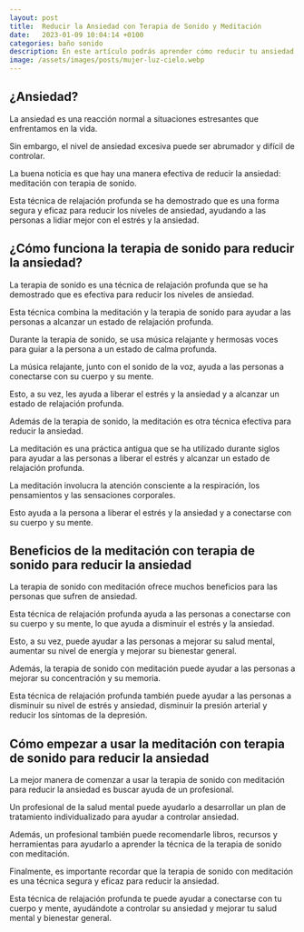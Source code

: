 ```yaml
---
layout: post
title:  Reducir la Ansiedad con Terapia de Sonido y Meditación
date:   2023-01-09 10:04:14 +0100
categories: baño sonido
description: En este artículo podrás aprender cómo reducir tu ansiedad con terapia de sonido
image: /assets/images/posts/mujer-luz-cielo.webp
---
```


## __¿Ansiedad?__

La ansiedad es una reacción normal a situaciones estresantes que enfrentamos en la vida. 

Sin embargo, el nivel de ansiedad excesiva puede ser abrumador y difícil de controlar. 

La buena noticia es que hay una manera efectiva de reducir la ansiedad: meditación con terapia de sonido. 

Esta técnica de relajación profunda se ha demostrado que es una forma segura y eficaz para reducir los niveles de ansiedad, ayudando a las personas a lidiar mejor con el estrés y la ansiedad. 

## __¿Cómo funciona la terapia de sonido para reducir la ansiedad?__

La terapia de sonido es una técnica de relajación profunda que se ha demostrado que es efectiva para reducir los niveles de ansiedad. 

Esta técnica combina la meditación y la terapia de sonido para ayudar a las personas a alcanzar un estado de relajación profunda. 

Durante la terapia de sonido, se usa música relajante y hermosas voces para guiar a la persona a un estado de calma profunda. 

La música relajante, junto con el sonido de la voz, ayuda a las personas a conectarse con su cuerpo y su mente. 

Esto, a su vez, les ayuda a liberar el estrés y la ansiedad y a alcanzar un estado de relajación profunda. 

Además de la terapia de sonido, la meditación es otra técnica efectiva para reducir la ansiedad. 

La meditación es una práctica antigua que se ha utilizado durante siglos para ayudar a las personas a liberar el estrés y alcanzar un estado de relajación profunda. 

La meditación involucra la atención consciente a la respiración, los pensamientos y las sensaciones corporales. 

Esto ayuda a la persona a liberar el estrés y la ansiedad y a conectarse con su cuerpo y su mente. 

## __Beneficios de la meditación con terapia de sonido para reducir la ansiedad__

La terapia de sonido con meditación ofrece muchos beneficios para las personas que sufren de ansiedad. 

Esta técnica de relajación profunda ayuda a las personas a conectarse con su cuerpo y su mente, lo que ayuda a disminuir el estrés y la ansiedad. 

Esto, a su vez, puede ayudar a las personas a mejorar su salud mental, aumentar su nivel de energía y mejorar su bienestar general. 

Además, la terapia de sonido con meditación puede ayudar a las personas a mejorar su concentración y su memoria. 

Esta técnica de relajación profunda también puede ayudar a las personas a disminuir su nivel de estrés y ansiedad, disminuir la presión arterial y reducir los síntomas de la depresión. 

## __Cómo empezar a usar la meditación con terapia de sonido para reducir la ansiedad__

La mejor manera de comenzar a usar la terapia de sonido con meditación para reducir la ansiedad es buscar ayuda de un profesional. 

Un profesional de la salud mental puede ayudarlo a desarrollar un plan de tratamiento individualizado para ayudar a controlar ansiedad. 

Además, un profesional también puede recomendarle libros, recursos y herramientas para ayudarlo a aprender la técnica de la terapia de sonido con meditación. 

Finalmente, es importante recordar que la terapia de sonido con meditación es una técnica segura y eficaz para reducir la ansiedad. 

Esta técnica de relajación profunda te puede ayudar a conectarse con tu cuerpo y mente, ayudándote a controlar su ansiedad y mejorar tu salud mental y bienestar general.
